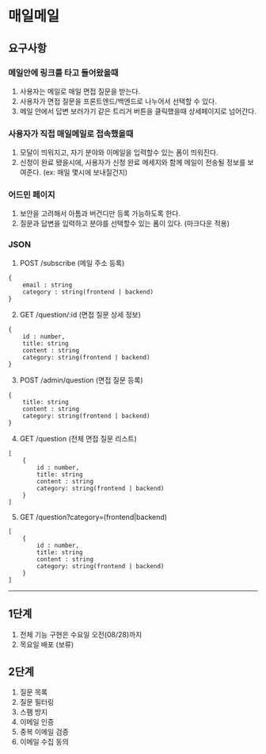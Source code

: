 # 매일메일

## 요구사항

### 메일안에 링크를 타고 들어왔을때

1. 사용자는 메일로 매일 면접 질문을 받는다.
2. 사용자가 면접 질문을 프론트엔드/백엔드로 나누어서 선택할 수 있다.
3. 메일 안에서 답변 보러가기 같은 트리거 버튼을 클릭했을때 상세페이지로 넘어간다.

### 사용자가 직접 매일메일로 접속했을때

1. 모달이 띄워지고, 자기 분야와 이메일을 입력할수 있는 폼이 띄워진다.
2. 신청이 완료 됐을시에, 사용자가 신청 완료 메세지와 함께 메일이 전송될 정보를 보여준다. (ex: 매일 몇시에 보내질건지)

### 어드민 페이지

1. 보안을 고려해서 아톰과 버건디만 등록 가능하도록 한다.
2. 질문과 답변을 입력하고 분야를 선택할수 있는 폼이 있다. (마크다운 적용)

### JSON

1. POST /subscribe (메일 주소 등록)

```
{
    email : string
    category : string(frontend | backend)
}
```

2. GET /question/:id (면접 질문 상세 정보)

```
{
    id : number,
    title: string
    content : string
    category: string(frontend | backend)
}
```

3. POST /admin/question (면접 질문 등록)

```
{
    title: string
    content : string
    category: string(frontend | backend)
}
```

4. GET /question (전체 면접 질문 리스트)

```
[
    {    
        id : number,
        title: string
        content : string
        category: string(frontend | backend)
    }
]
```

5. GET /question?category=(frontend|backend)

```
[
    {    
        id : number,
        title: string
        content : string
        category: string(frontend | backend)
    }
]
```

---

## 1단계

1. 전체 기능 구현은 수요일 오전(08/28)까지
2. 목요일 배포 (보류)

## 2단계

1. 질문 목록
2. 질문 필터링
3. 스팸 방지
4. 이메일 인증
5. 중복 이메일 검증
6. 이메일 수집 동의
